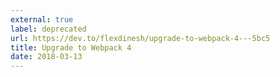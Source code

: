 ```yaml
---
external: true
label: deprecated
url: https://dev.to/flexdinesh/upgrade-to-webpack-4---5bc5
title: Upgrade to Webpack 4
date: 2018-03-13
---
```

